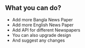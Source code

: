 ## What you can do?

-   Add more Bangla News Paper
-   Add more English News Paper
-   Add API for different Newspapers
-   You can also upgrade design
-   And suggest any changes
